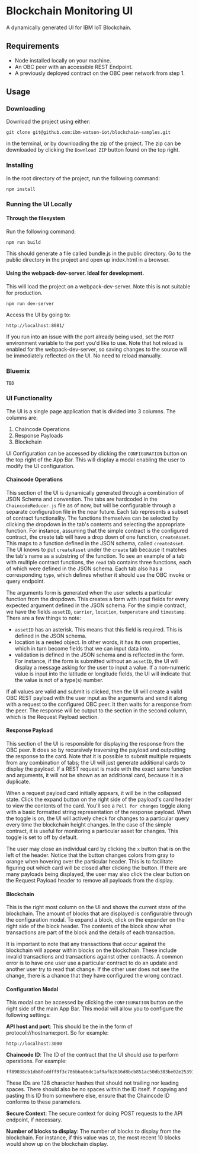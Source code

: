 Blockchain Monitoring UI
=========================
A dynamically generated UI for IBM IoT Blockchain.

Requirements
-----------------
* Node installed locally on your machine.
* An OBC peer with an accessible REST Endpoint.
* A previously deployed contract on the OBC peer network from step 1.

Usage
-----------------
### Downloading
Download the project using either:
```
git clone git@github.com:ibm-watson-iot/blockchain-samples.git
```
in the terminal, or by downloading the zip of the project. The zip can be downloaded by clicking the `Download ZIP` button found on the top right.

### Installing
In the root directory of the project, run the following command:
```
npm install
```

### Running the UI Locally
#### Through the filesystem
Run the following command:
```
npm run build
```
This should generate a file called bundle.js in the public directory. Go to the public directory in the project and open up index.html in a browser.

#### Using the webpack-dev-server. Ideal for development.
This will load the project on a webpack-dev-server. Note this is not suitable for production.
```
npm run dev-server
```

Access the UI by going to:
```
http://localhost:8081/
```

If you run into an issue with the port already being used, set the `PORT` environment variable to the port you'd like to use. Note that hot reload is enabled for the webpack-dev-server, so saving changes to the source will be immediately reflected on the UI. No need to reload manually.

### Bluemix
```
TBD
```

### UI Functionality
The UI is a single page application that is divided into 3 columns. The columns are:

1. Chaincode Operations
2. Response Payloads
3. Blockchain

UI Configuration can be accessed by clicking the `CONFIGURATION` button on the top right of the App Bar. This will display a modal enabling the user to modify the UI configuration.

#### Chaincode Operations
This section of the UI is dynamically generated through a combination of JSON Schema and convention. The tabs are hardcoded in the `ChaincodeReducer.js` file as of now, but will be configurable through a separate configuration file in the near future. Each tab represents a subset of contract functionality. The functions themselves can be selected by clicking the dropdown in the tab's contents and selecting the appropriate function. For instance, assuming that the simple contract is the configured contract, the create tab will have a drop down of one function, `createAsset`. This maps to a function defined in the JSON schema, called `createAsset`. The UI knows to put `createAsset` under the `create` tab because it matches the tab's name as a substring of the function. To see an example of a tab with multiple contract functions, the `read` tab contains three functions, each of which were defined in the JSON schema. Each tab also has a corresponding `type`, which defines whether it should use the OBC invoke or query endpoint.

The arguments form is generated when the user selects a particular function from the dropdown. This creates a form with input fields for every expected argument defined in the JSON schema. For the simple contract, we have the fields `assetID`, `carrier`, `location`, `temperature` and `timestamp`. There are a few things to note:
- `assetID` has an asterisk. This means that this field is required. This is defined in the JSON schema.
- location is a nested object. In other words, it has its own properties, which in turn become fields that we can input data into.
- validation is defined in the JSON schema and is reflected in the form. For instance, if the form is submitted without an `assetID`, the UI will display a message asking for the user to input a value. If a non-numeric value is input into the latitude or longitude fields, the UI will indicate that the value is not of a type(s) number.

If all values are valid and submit is clicked, then the UI will create a valid OBC REST payload with the user input as the arguments and send it along with a request to the configured OBC peer. It then waits for a response from the peer. The response will be output to the section in the second column, which is the Request Payload section.

#### Response Payload
This section of the UI is responsible for displaying the response from the OBC peer. It does so by recursively traversing the payload and outputting the response to the card. Note that it is possible to submit multiple requests from any combination of tabs; the UI will just generate additional cards to display the payload. If a REST request is made with the exact same function and arguments, it will not be shown as an additional card, because it is a duplicate.

When a request payload card initially appears, it will be in the collapsed state. Click the expand button on the right side of the payload's card header to view the contents of the card. You'll see a `Poll for changes` toggle along with a basic formatted string representation of the response payload. When the toggle is on, the UI will actively check for changes to a particular query every time the blockchain height changes. In the case of the simple contract, it is useful for monitoring a particular asset for changes. This toggle is set to off by default.

The user may close an individual card by clicking the `x` button that is on the left of the header. Notice that the button changes colors from gray to orange when hovering over the particular header. This is to facilitate figuring out which card will be closed after clicking the button. If there are many payloads being displayed, the user may also click the clear button on the Request Payload header to remove all payloads from the display.

#### Blockchain
This is the right most column on the UI and shows the current state of the blockchain. The amount of blocks that are displayed is configurable through the configuration modal. To expand a block, click on the expander on the right side of the block header. The contents of the block show what transactions are part of the block and the details of each transaction.

It is important to note that any transactions that occur against the blockchain will appear within blocks on the blockchain. These include invalid transactions and transactions against other contracts. A common error is to have one user use a particular contract to do an update and another user try to read that change. If the other user does not see the change, there is a chance that they have configured the wrong contract.

#### Configuration Modal
This modal can be accessed by clicking the `CONFIGURATION` button on the right side of the main App Bar. This modal will allow you to configure the following settings:

**API host and port**: This should be the in the form of protocol://hostname:port. So for example:
```
http://localhost:3000
```
**Chaincode ID**: The ID of the contract that the UI should use to perform operations. For example:
```
ff89038cb1db8fcddff9f3c786bba06dc1af9afb2616d8bcb851ac50db383be02e25391d979c5eaa499abf2845df270089eb9ac982cf3dec880d24ff70cf95d9
```
These IDs are 128 character hashes that should not trailing nor leading spaces. There should also be no spaces within the ID itself. If copying and pasting this ID from somewhere else, ensure that the Chaincode ID conforms to these parameters.

**Secure Context**: The secure context for doing POST requests to the API endpoint, if necessary.

**Number of blocks to display**: The number of blocks to display from the blockchain. For instance, if this value was `10`, the most recent 10 blocks would show up on the blockchain display.
